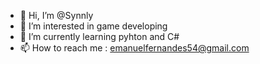 - 👋 Hi, I’m @Synnly
- 👀 I’m interested in game developing
- 🌱 I’m currently learning pyhton and C#
- 📫 How to reach me : emanuelfernandes54@gmail.com 

<!---
Synnly/Synnly is a ✨ special ✨ repository because its `README.md` (this file) appears on your GitHub profile.
You can click the Preview link to take a look at your changes.
--->
